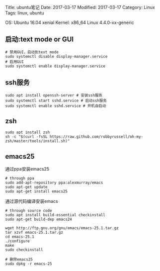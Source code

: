 Title: ubuntu笔记
Date: 2017-03-17
Modified: 2017-03-17
Category: Linux
Tags: linux, ubuntu

OS: Ubuntu 16.04 xenial
Kernel: x86_64 Linux 4.4.0-xx-generic

## 启动:text mode or GUI
```
# 禁用GUI，启动到text mode
sudo systemctl disable display-manager.service
# 启用GUI
sudo systemctl enable display-manager.service
```

## ssh服务
```
sudo apt install openssh-server # 安装ssh服务
sudo systemctl start sshd.service # 启动ssh服务
sudo systemctl enable sshd.service # 开机自启动
```

## zsh
```
sudo apt install zsh
sh -c "$(curl -fsSL https://raw.github.com/robbyrussell/oh-my-zsh/master/tools/install.sh)"
```

## emacs25
通过ppa安装emacs25
```
# through ppa
sudo add-apt-repository ppa:alexmurray/emacs
sudo apt-get update
sudo apt-get install emacs25
```
通过源代码编译安装emacs
```
# through source code
sudo apt install build-essential checkinstall
sudo apt-get build-dep emacs24

wget http://ftp.gnu.org/gnu/emacs/emacs-25.1.tar.gz
tar xzvf emacs-25.1.tar.gz
cd emacs-25.1
./configure
make
sudo checkinstall

# 删除emacs25
sudo dpkg -r emacs-25
```

